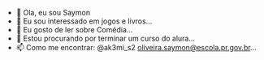 - 👋 Ola, eu sou Saymon
- 👀 Eu sou interessado em jogos e livros...
- 🌱 Eu gosto de ler sobre Comédia...
- 💞️ Estou procurando por terminar um curso do alura...
- 📫 Como me encontrar: @ak3mi_s2  oliveira.saymon@escola.pr.gov.br...

